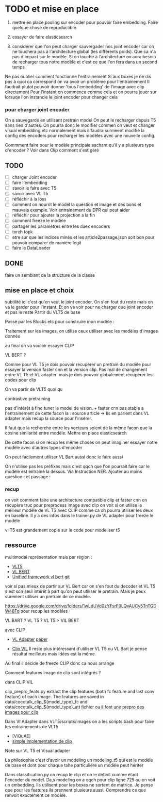 # TODO et mise en place

1. mettre en place pooling sur encoder pour pouvoir faire embedding. Faire quelque chose de reproductible
2. essayer de faire elasticsearch

3. considérer que l'on peut charger sauvergader nos joint encoder car on ne touchera pas à l'architecture global (les différents poids). Que ca n'a pas d'impact sur le modèle.
Si on touche à l'architecture on aura besoin de recharger tous notre modèle et c'est ce que l'on fera dans un second temps

Ne pas oublier comment fonctionne l'entrainement
Si aux boxes je ne dis pas à quoi ca correspond on va avoir un problème pour l'entrainement
Il faudrait plutot pouvoir donner 'tous l'embedding' de l'image avec clip directement
Pour  l'instant on commence comme cela et on pourra jouer sur lorsuqe l'on instancie le joint encoder pour changer cela

### pour charger joint encoder

On a sauvegardé en utilisant pretrain model
On peut le recharger depuis T5 sans rien d'autres.
On pourra donc le modifier commen on veut et changer visual embedding etc normalement mais il faudra surmeent modifié la config des encoders pour recharger les modèles avec une nouvelle config.

Commment faire pour le modèle principale sachant qu'il y a plusieurs type d'encoder ?
Voir dans Clip comment s'est géré

## TODO

- [ ] charger Joint encoder
- [ ] faire l'embedding
- [ ] savoir le faire avec T5
- [ ] savoir avec VL T5
- [ ] réfléchir à la loss
- [ ] comment on nourrit le model la question et image et des bons et mauvais exemple. Voir entrainement du DPR qui peut aider
- [ ] réfléchir pour ajouter la projection a la fin
- [ ] comment freeze le modèle
- [ ] partager les paramètres entre les duex encoders
- [ ] torch topk
- [ ] etre sur que les indices minés et les article2passage.json soit bon pour pouvoir comparer de manière legit
- [ ] faire le DataLoader

## DONE

faire un semblant de la structure de la classe

## mise en place et choix

subtilité ici c'est qu'on veut le joint encoder. On s'en fout du reste mais on va le garder pour l'instant. Et on va voir pour ne charger que joint encoder et pas le reste
Partir du VLT5 de base

Passé par les Blocks etc pour construire mon modèle :

Traitement sur les images, on utilise ceux utiliser avec les modèles d'images donnés

au final on va vouloir essayer CLIP

VL BERT ?

Comme pour VL T5 je dois pouvoir récupérer un pretrain du modèle pour essayer la version faster cnn et la version clip.
Pas mal de changement entre VL T5 et VL adapter. mais je dois pouvoir globalement récupérer les codes pour clip

On va partir de VLT5 quoi qu

contrastive pretraining

pas d'intérêt à fine tuner le model de vision. + faster cnn pas stable a l'entrainement de cette facon la : source article => Ils en parlent dans VL adapter mais recup la source pour l'insérer.

Il faut que la recherche entre les vecteurs soient de la même facon que la cosine similarité entre modèle. Mettre en place elasticsearch

De cette facon si on récup les même choses on peut imaginer essayer notre modèle avec d'autres types d'encoder

On peut facilement utiliser VL Bart aussi donc le faire aussi

On n'utilise pas les préfixes mais c'est qqch que l'on pourrait faire car le modèle est entrainé la dessus. Via Instruction NER. Ajouter au moins question : et passage :

### recup

on voit comment faire une architecture compatible clip et faster cnn
on récupère truc pour preprocess image avec clip
on voit si on utilise le meilleur modèle de VL T5 avec CLIP comme ca on pourra utiliser les deux en baseline.
Il y a des infos dans le trainer.py de VL adapter pour freeze le modèle

vl T5 est grandement copié sur le code pour modèliser t5

## ressource

multimodal représentation mais par région :

- [VLT5]()
- [VL BERT](https://github.com/jackroos/VL-BERT)
- [Unified framework vl bert](https://arxiv.org/pdf/2011.15124.pdf) [git](https://github.com/e-bug/volta)

voir si pas mieux de partir sur VL Bert car on s'en fout du decoder et VL T5 s'est son seul intérêt à part qu'on peut utiliser le pretrain. Mais je peux surement utiliser un pretrain de ce modèle.

<https://drive.google.com/drive/folders/1wLdUVd0zYFsrF0LQvAUCy5TnTGDW48Fo> pour recup les modèles

VL BART ?
VL T5 ?
VL T5 > VIL BERT

avec CLIP

- [VL Adapter](https://github.com/ylsung/VL_adapter/) [paper](https://arxiv.org/pdf/2112.06825.pdf)

- [Clip VIL](https://arxiv.org/pdf/2107.06383.pdf) Il reste plus intéressant d'utiliser VL T5 ou VL Bart je pense résultat meilleurs mais idées est la même

Au final il décide de freeze CLIP donc ca nous arrange

Comment features image de clip sont intégrés ?

dans CLIP VIL

clip_prepro_feats.py extract the clip features (both fc feature and last conv feature) of each image. The features are saved in data/cocotalk_clip_${model_type}_fc and data/cocotalk_clip_${model_type}_att
[fichier ou il font une prepro des images pour clip](https://github.com/clip-vil/CLIP-ViL/blob/master/CLIP-ViL-Direct/caption/scripts/clip_prepro_feats.py)

Dans Vl Adapter
dans VLT5/scripts/images on a les scripts bash pour faire les entrainements de VLT5

- [ViQuAE]
- [simple implementation de clip](https://towardsdatascience.com/simple-implementation-of-openai-clip-model-a-tutorial-ace6ff01d9f2)

Note sur VL T5 et Visual adapter

La philosophie c'est d'avoir un modeling un modeling_t5 qui est le modèle de base et dont pour chaque tahe particulière un modèle peut hériter

Dans classification.py on recup le clip et on le définit comme étant l'encoder du model. Da,s modeling on a qqch pour clip ligne 725 ou on voit un embedding. Ils utilisent pour les boxes ne sortent de matrice.
Je pense que pour les features ils prennent plusieurs aussi. Comprendre ce que renvoit exactement ce modèle.
